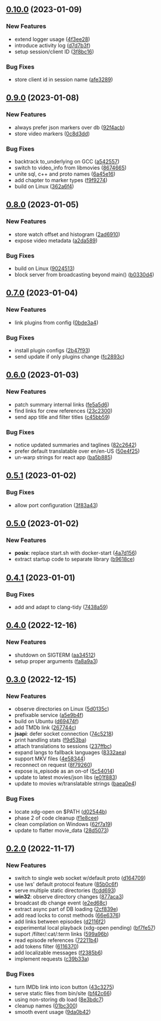 
## [0.10.0](https://github.com/mzdun/movies-ws/compare/v0.9.0...v0.10.0) (2023-01-09)

### New Features

- extend logger usage ([4f3ee28](https://github.com/mzdun/movies-ws/commit/4f3ee28b51444c2905e936a4d3c7d9e307edd7d8))
- introduce activity log ([d7d7b3f](https://github.com/mzdun/movies-ws/commit/d7d7b3fafec1fe2b9f80f5fc386ecd8695dfb1aa))
- setup session/client ID ([3f8bc16](https://github.com/mzdun/movies-ws/commit/3f8bc16030da55b94073b07022ab26912396416d))

### Bug Fixes

- store client id in session name ([afe3289](https://github.com/mzdun/movies-ws/commit/afe3289ce176a69a00cb3a246b903e4962e14843))

## [0.9.0](https://github.com/mzdun/movies-ws/compare/v0.8.0...v0.9.0) (2023-01-08)

### New Features

- always prefer json markers over db ([92f4acb](https://github.com/mzdun/movies-ws/commit/92f4acb60b49f62e76b2bc6ed8852246cc41f74a))
- store video markers ([0c8d3dd](https://github.com/mzdun/movies-ws/commit/0c8d3dd68937539766ac7f5ca0f2070d6508c682))

### Bug Fixes

- backtrack to_underlying on GCC ([a542557](https://github.com/mzdun/movies-ws/commit/a54255786cb3ee29920a5ce72d0a9eceb177fe92))
- switch to video_info from libmovies ([8674665](https://github.com/mzdun/movies-ws/commit/86746655b6810be40d4c4d1ff8facecd4c79d465))
- unite sql, c++ and proto names ([6a45e16](https://github.com/mzdun/movies-ws/commit/6a45e16c10e0096343195a507decab7179ac8a6b))
- add chapter to marker types ([f9f9274](https://github.com/mzdun/movies-ws/commit/f9f927438f2c2eedf1fbb2841781eeb9c500d720))
- build on Linux ([362a6f4](https://github.com/mzdun/movies-ws/commit/362a6f42d23051a148a1d269f9000f2bfa90023d))

## [0.8.0](https://github.com/mzdun/movies-ws/compare/v0.7.0...v0.8.0) (2023-01-05)

### New Features

- store watch offset and histogram ([2ad6910](https://github.com/mzdun/movies-ws/commit/2ad69109b6475f6eb77c267155a239b38e745398))
- expose video metadata ([a2da589](https://github.com/mzdun/movies-ws/commit/a2da5898ffeaf264cc066978ddb8377510dbbe41))

### Bug Fixes

- build on Linux ([9024513](https://github.com/mzdun/movies-ws/commit/9024513b6195b4f156ab72d646fb279e5d2074ac))
- block server from broadcasting beyond main() ([b0330d4](https://github.com/mzdun/movies-ws/commit/b0330d4847cf4ec1aff0c0a30518b8688599f942))

## [0.7.0](https://github.com/mzdun/movies-ws/compare/v0.6.0...v0.7.0) (2023-01-04)

### New Features

- link plugins from config ([0bde3a4](https://github.com/mzdun/movies-ws/commit/0bde3a49ebaf6a5ffa13f1c3585edfc8f5aa3e91))

### Bug Fixes

- install plugin configs ([2b47f93](https://github.com/mzdun/movies-ws/commit/2b47f93da73d4c883faab40d14e7f27699d45264))
- send update if only plugins change ([fc2893c](https://github.com/mzdun/movies-ws/commit/fc2893c3ff0abaebb73e96ee15bfa9f65c60046f))

## [0.6.0](https://github.com/mzdun/movies-ws/compare/v0.5.1...v0.6.0) (2023-01-03)

### New Features

- patch summary internal links ([fe5a5d6](https://github.com/mzdun/movies-ws/commit/fe5a5d6e35c19217e2bc760a943ceefcaa97b2c4))
- find links for crew references ([23c2300](https://github.com/mzdun/movies-ws/commit/23c2300016f951c52060699a9dc73c37a718504b))
- send app title and filter titles ([c45bb59](https://github.com/mzdun/movies-ws/commit/c45bb5994ad57817f55f4baf1be8595d1785a87c))

### Bug Fixes

- notice updated summaries and taglines ([82c2642](https://github.com/mzdun/movies-ws/commit/82c264273c80cc18266bb65dffce8ca3793367f1))
- prefer default translatable over en/en-US ([50e4f25](https://github.com/mzdun/movies-ws/commit/50e4f253302cd9e4bace5afa1c7d181e7ced7391))
- un-warp strings for react app ([ba5b885](https://github.com/mzdun/movies-ws/commit/ba5b885468357eb9888f744e6567f34c5786e803))

## [0.5.1](https://github.com/mzdun/movies-ws/compare/v0.5.0...v0.5.1) (2023-01-02)

### Bug Fixes

- allow port configuration ([3f83a43](https://github.com/mzdun/movies-ws/commit/3f83a435c4a0a06c38744c3b98868cf3e5ff5ec1))

## [0.5.0](https://github.com/mzdun/movies-ws/compare/v0.4.1...v0.5.0) (2023-01-02)

### New Features

- **posix**: replace start.sh with docker-start ([4a7d156](https://github.com/mzdun/movies-ws/commit/4a7d15681e6a508710de6057fa371652d2730235))
- extract startup code to separate library ([b9618ce](https://github.com/mzdun/movies-ws/commit/b9618ceeff598edfbb9d84fcd21a80705e6b9cac))

## [0.4.1](https://github.com/mzdun/movies-ws/compare/v0.4.0...v0.4.1) (2023-01-01)

### Bug Fixes

- add and adapt to clang-tidy ([7438a59](https://github.com/mzdun/movies-ws/commit/7438a599bef1f270adfe1447aa4db2cdb0b7c679))

## [0.4.0](https://github.com/mzdun/movies-ws/compare/v0.3.0...v0.4.0) (2022-12-16)

### New Features

- shutdown on SIGTERM ([aa34512](https://github.com/mzdun/movies-ws/commit/aa34512245dcc99b9445f11127b3396c38bc3440))
- setup proper arguments ([fa8a9a3](https://github.com/mzdun/movies-ws/commit/fa8a9a324d642906c0f7413418dc4848fae53273))

## [0.3.0](https://github.com/mzdun/movies-ws/compare/v0.2.0...v0.3.0) (2022-12-15)

### New Features

- observe directories on Linux ([5d0135c](https://github.com/mzdun/movies-ws/commit/5d0135c4931aaccdedf304d11ead92bdaefac0e0))
- prefixable service ([a5e9b4f](https://github.com/mzdun/movies-ws/commit/a5e9b4f0b45ce06b4706ac18df80876860156be2))
- build on Ubuntu ([d69474f](https://github.com/mzdun/movies-ws/commit/d69474fa53c5353f2aa9e525d7fe08dbfc319dd4))
- add TMDb link ([267744c](https://github.com/mzdun/movies-ws/commit/267744cae58a900cadbc50c3f0374bc759fb0d32))
- **jsapi**: defer socket connection ([74c5218](https://github.com/mzdun/movies-ws/commit/74c5218cb03f85881da65319720e3c4afc3fbad8))
- print handling stats ([f9d53ba](https://github.com/mzdun/movies-ws/commit/f9d53bae69e3811c2c64ae66935f7f05cccb0e34))
- attach translations to sessions ([237ffbc](https://github.com/mzdun/movies-ws/commit/237ffbc84023b516cb9b357cbde7b730c97a5518))
- expand langs to fallback languages ([8332aea](https://github.com/mzdun/movies-ws/commit/8332aea6d1cb7af3273e836e7fe1f92b07a90b07))
- support MKV files ([4e58344](https://github.com/mzdun/movies-ws/commit/4e583449ec22fb0645795a46d8e7469521d4be39))
- reconnect on request ([8f79260](https://github.com/mzdun/movies-ws/commit/8f79260c8982ff8d443dbb9279ef9a59354094b9))
- expose is_episode as an on-of ([5c54014](https://github.com/mzdun/movies-ws/commit/5c5401422375436a34250a165ea6948b7b524b69))
- update to latest movies/json libs ([e01f883](https://github.com/mzdun/movies-ws/commit/e01f8838320a428749241ea19d94157577c34551))
- update to movies w/translatable strings ([baea0e4](https://github.com/mzdun/movies-ws/commit/baea0e438cc2432f1d00be1d8361bbdb3428e0bd))

### Bug Fixes

- locate xdg-open on $PATH ([d02544b](https://github.com/mzdun/movies-ws/commit/d02544b0e627e170ea395cc3174e456805f14f2f))
- phase 2 of code cleanup ([f1e8cee](https://github.com/mzdun/movies-ws/commit/f1e8ceec5ca7d43c6ba949a0a924824feb989e6b))
- clean compilation on Windows ([62f7a19](https://github.com/mzdun/movies-ws/commit/62f7a19e0467094f2b953a2274f075f0bf0730a5))
- update to flatter movie_data ([28d5073](https://github.com/mzdun/movies-ws/commit/28d50739a7a6b952050faf00fee9ccadffe4e3b2))

## [0.2.0](https://github.com/mzdun/movies-ws/compare/v0.1.0...v0.2.0) (2022-11-17)

### New Features

- switch to single web socket w/default proto ([d164709](https://github.com/mzdun/movies-ws/commit/d1647095bc55786adf1f5608ac717f66badd8915))
- use lws' default protocol feature ([85b0c6f](https://github.com/mzdun/movies-ws/commit/85b0c6f64cb3c1ccf98111c688d2a1eee90b34af))
- serve multiple static directories ([fcdd693](https://github.com/mzdun/movies-ws/commit/fcdd6931a6d7b3a65e5c6644e7436196273036ad))
- **win32**: observe directory changes ([877aca3](https://github.com/mzdun/movies-ws/commit/877aca3d579880aa9958173ab6a18b9a1af26b7b))
- broadcast db change event ([e2ed68c](https://github.com/mzdun/movies-ws/commit/e2ed68c39d2931f5f49e5d475b5fade4b565110a))
- extract async part of DB loading ([2cf839e](https://github.com/mzdun/movies-ws/commit/2cf839e25492c5bfc939c8a142df5dd14b32705e))
- add read locks to const methods ([66e6376](https://github.com/mzdun/movies-ws/commit/66e6376c54738d8a02471bc10227c536e05f02af))
- add links between episodes ([d2116f2](https://github.com/mzdun/movies-ws/commit/d2116f207bf97e3af140c2a0c551314ff9105483))
- experimental local playback (xdg-open pending) ([bf7fe57](https://github.com/mzdun/movies-ws/commit/bf7fe5785be611a23647c3a888792b793901c71b))
- suport /filter/:cat/:term links ([599a96b](https://github.com/mzdun/movies-ws/commit/599a96b971f658bd597f1e27a1fb1a75b609d23b))
- read episode references ([72211b4](https://github.com/mzdun/movies-ws/commit/72211b4db78f1ca4ee4d2cfafaa972aa2638b779))
- add tokens filter ([6116370](https://github.com/mzdun/movies-ws/commit/6116370b401317355f118a855a15d28563cb6863))
- add localizable messages ([f2385b6](https://github.com/mzdun/movies-ws/commit/f2385b644a4d7ae093fc68dff01509d8e9d757b1))
- implement requests ([c39b33a](https://github.com/mzdun/movies-ws/commit/c39b33ae1455ea68a7059c5cd55871885b3dd830))

### Bug Fixes

- turn IMDb link into icon button ([43c3275](https://github.com/mzdun/movies-ws/commit/43c32756ad347e00630fd90c8aecdda4f0ef2702))
- serve static files from bin/site ([bf42c66](https://github.com/mzdun/movies-ws/commit/bf42c6640f6ba19f21234fbecd24f2277e483a71))
- using non-storing db load ([8e3bdc7](https://github.com/mzdun/movies-ws/commit/8e3bdc745999d56489499c379c06d022c7cd01a9))
- cleanup names ([01bc300](https://github.com/mzdun/movies-ws/commit/01bc30080bdaad477bca0509ef6116d86c7a9b43))
- smooth event usage ([9da0b42](https://github.com/mzdun/movies-ws/commit/9da0b42c52c4c67d37e5975b0d1f50c0757ebb3d))
